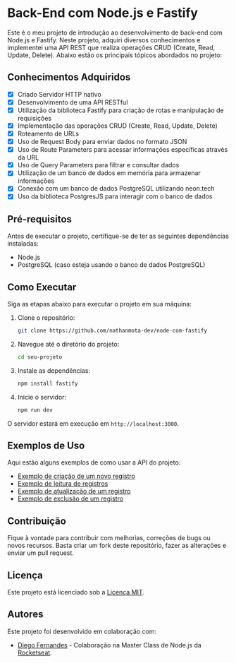 # Back-End com Node.js e Fastify

Este é o meu projeto de introdução ao desenvolvimento de back-end com Node.js e Fastify. Neste projeto, adquiri diversos conhecimentos e implementei uma API REST que realiza operações CRUD (Create, Read, Update, Delete). Abaixo estão os principais tópicos abordados no projeto:

## Conhecimentos Adquiridos

- [x] Criado Servidor HTTP nativo
- [x] Desenvolvimento de uma API RESTful
- [x] Utilização da biblioteca Fastify para criação de rotas e manipulação de requisições
- [x] Implementação das operações CRUD (Create, Read, Update, Delete)
- [x] Roteamento de URLs
- [x] Uso de Request Body para enviar dados no formato JSON
- [x] Uso de Route Parameters para acessar informações específicas através da URL
- [x] Uso de Query Parameters para filtrar e consultar dados
- [x] Utilização de um banco de dados em memória para armazenar informações
- [x] Conexão com um banco de dados PostgreSQL utilizando neon.tech
- [x] Uso da biblioteca PostgresJS para interagir com o banco de dados

## Pré-requisitos

Antes de executar o projeto, certifique-se de ter as seguintes dependências instaladas:

- Node.js
- PostgreSQL (caso esteja usando o banco de dados PostgreSQL)

## Como Executar

Siga as etapas abaixo para executar o projeto em sua máquina:

1. Clone o repositório:

   ```sh
   git clone https://github.com/nathanmota-dev/node-com-fastify
   ```

2. Navegue até o diretório do projeto:

   ```sh
   cd seu-projeto
   ```

3. Instale as dependências:

   ```sh
   npm install fastify
   ```

4. Inicie o servidor:

   ```sh
   npm run dev
   ```

O servidor estará em execução em `http://localhost:3000`.

## Exemplos de Uso

Aqui estão alguns exemplos de como usar a API do projeto:

- [Exemplo de criação de um novo registro](/img/img1.JPG)
- [Exemplo de leitura de registros](/img/img2.JPG)
- [Exemplo de atualização de um registro](/img/img3.JPG)
- [Exemplo de exclusão de um registro](/img/img4.JPG)

## Contribuição

Fique à vontade para contribuir com melhorias, correções de bugs ou novos recursos. Basta criar um fork deste repositório, fazer as alterações e enviar um pull request.

## Licença

Este projeto está licenciado sob a [Licença MIT](LICENSE).

## Autores

Este projeto foi desenvolvido em colaboração com:

- [Diego Fernandes](https://github.com/diego3g) - Colaboração na Master Class de Node.js da [Rocketseat](https://rocketseat.com.br).
